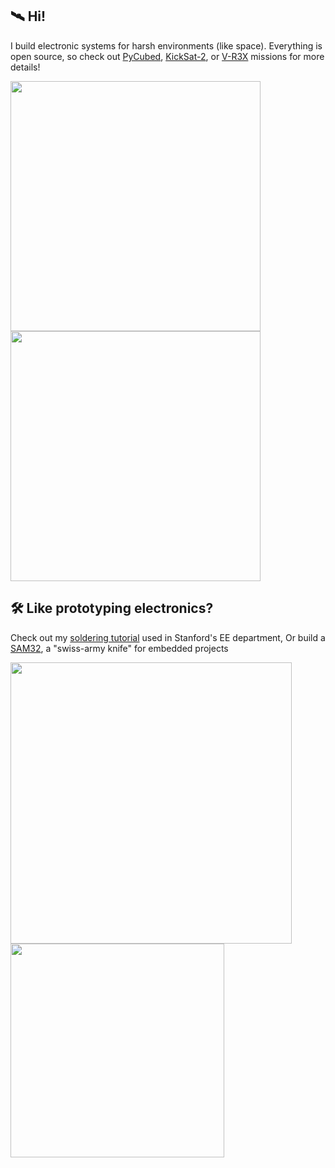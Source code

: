 ## 🛰 Hi!

I build electronic systems for harsh environments (like space). Everything is open source, so check out [PyCubed](https.pycubed.org), [KickSat-2](https://www.nasa.gov/ames/kicksat), or [V-R3X](vr3x.space) missions for more details!
<p align="left">
  <img width="400" src="https://github.com/maholli/tutorials/blob/master/images/pycubed.jpg"><img width="400" src="https://github.com/maholli/tutorials/blob/master/images/sprites.gif">
</p>

## 🛠 Like prototyping electronics?

Check out my [soldering tutorial](https://maholli.com/soldering) used in Stanford's EE department, Or build a [SAM32](https://maholli.com/sam32), a "swiss-army knife" for embedded projects
<p align="left">
  <img width="450" src="https://github.com/maholli/tutorials/blob/master/images/soldering.gif">  <img width="342" src="https://github.com/maholli/tutorials/blob/master/images/sam32.jpg">
</p>
